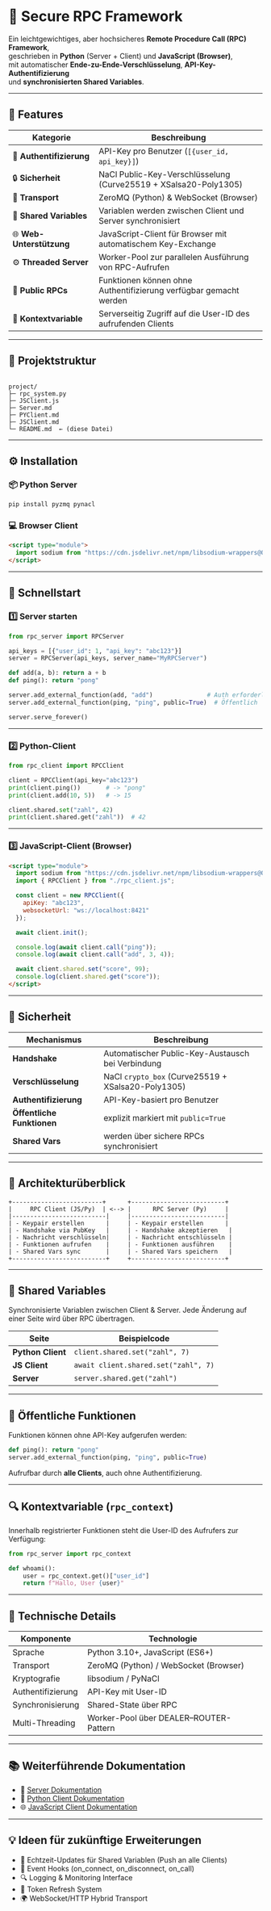 # 🔐 Secure RPC Framework

Ein leichtgewichtiges, aber hochsicheres **Remote Procedure Call (RPC) Framework**,  
geschrieben in **Python** (Server + Client) und **JavaScript (Browser)**,  
mit automatischer **Ende-zu-Ende-Verschlüsselung**, **API-Key-Authentifizierung**  
und **synchronisierten Shared Variables**.

---

## 🚀 Features

| Kategorie | Beschreibung |
|------------|---------------|
| 🔑 **Authentifizierung** | API-Key pro Benutzer (`[{user_id, api_key}]`) |
| 🔒 **Sicherheit** | NaCl Public-Key-Verschlüsselung (Curve25519 + XSalsa20-Poly1305) |
| 🧩 **Transport** | ZeroMQ (Python) & WebSocket (Browser) |
| 🔄 **Shared Variables** | Variablen werden zwischen Client und Server synchronisiert |
| 🌐 **Web-Unterstützung** | JavaScript-Client für Browser mit automatischem Key-Exchange |
| ⚙️ **Threaded Server** | Worker-Pool zur parallelen Ausführung von RPC-Aufrufen |
| 💬 **Public RPCs** | Funktionen können ohne Authentifizierung verfügbar gemacht werden |
| 🧠 **Kontextvariable** | Serverseitig Zugriff auf die User-ID des aufrufenden Clients |

---

## 🧩 Projektstruktur

```

project/
├─ rpc_system.py
├─ JSClient.js
├─ Server.md
├─ PYClient.md
├─ JSClient.md
└─ README.md  ← (diese Datei)

````

---

## ⚙️ Installation

### 📦 Python Server

```bash
pip install pyzmq pynacl
````

### 💻 Browser Client

```html
<script type="module">
  import sodium from "https://cdn.jsdelivr.net/npm/libsodium-wrappers@0.7.11/dist/modules/libsodium-wrappers.js";
</script>
```

---

## 🔧 Schnellstart

### 1️⃣ Server starten

```python
from rpc_server import RPCServer

api_keys = [{"user_id": 1, "api_key": "abc123"}]
server = RPCServer(api_keys, server_name="MyRPCServer")

def add(a, b): return a + b
def ping(): return "pong"

server.add_external_function(add, "add")               # Auth erforderlich
server.add_external_function(ping, "ping", public=True)  # Öffentlich

server.serve_forever()
```

---

### 2️⃣ Python-Client

```python
from rpc_client import RPCClient

client = RPCClient(api_key="abc123")
print(client.ping())       # -> "pong"
print(client.add(10, 5))   # -> 15

client.shared.set("zahl", 42)
print(client.shared.get("zahl"))  # 42
```

---

### 3️⃣ JavaScript-Client (Browser)

```html
<script type="module">
  import sodium from "https://cdn.jsdelivr.net/npm/libsodium-wrappers@0.7.11/dist/modules/libsodium-wrappers.js";
  import { RPCClient } from "./rpc_client.js";

  const client = new RPCClient({
    apiKey: "abc123",
    websocketUrl: "ws://localhost:8421"
  });

  await client.init();

  console.log(await client.call("ping"));
  console.log(await client.call("add", 3, 4));

  await client.shared.set("score", 99);
  console.log(client.shared.get("score"));
</script>
```

---

## 🔑 Sicherheit

| Mechanismus                | Beschreibung                                       |
| -------------------------- | -------------------------------------------------- |
| **Handshake**              | Automatischer Public-Key-Austausch bei Verbindung  |
| **Verschlüsselung**        | NaCl `crypto_box` (Curve25519 + XSalsa20-Poly1305) |
| **Authentifizierung**      | API-Key-basiert pro Benutzer                       |
| **Öffentliche Funktionen** | explizit markiert mit `public=True`                |
| **Shared Vars**            | werden über sichere RPCs synchronisiert            |

---

## 🧠 Architekturüberblick

```
+-------------------------+      +--------------------------+
|     RPC Client (JS/Py)  | <--> |      RPC Server (Py)     |
|--------------------------|     |--------------------------|
| - Keypair erstellen      |     | - Keypair erstellen      |
| - Handshake via PubKey   |     | - Handshake akzeptieren   |
| - Nachricht verschlüsseln|     | - Nachricht entschlüsseln |
| - Funktionen aufrufen    |     | - Funktionen ausführen    |
| - Shared Vars sync       |     | - Shared Vars speichern   |
+--------------------------+     +--------------------------+
```

---

## 🧠 Shared Variables

Synchronisierte Variablen zwischen Client & Server.
Jede Änderung auf einer Seite wird über RPC übertragen.

| Seite             | Beispielcode                         |
| ----------------- | ------------------------------------ |
| **Python Client** | `client.shared.set("zahl", 7)`       |
| **JS Client**     | `await client.shared.set("zahl", 7)` |
| **Server**        | `server.shared.get("zahl")`          |

---

## 🧩 Öffentliche Funktionen

Funktionen können ohne API-Key aufgerufen werden:

```python
def ping(): return "pong"
server.add_external_function(ping, "ping", public=True)
```

Aufrufbar durch **alle Clients**, auch ohne Authentifizierung.

---

## 🔍 Kontextvariable (`rpc_context`)

Innerhalb registrierter Funktionen steht die User-ID des Aufrufers zur Verfügung:

```python
from rpc_server import rpc_context

def whoami():
    user = rpc_context.get()["user_id"]
    return f"Hallo, User {user}"
```

---

## 🧰 Technische Details

| Komponente        | Technologie                            |
| ----------------- | -------------------------------------- |
| Sprache           | Python 3.10+, JavaScript (ES6+)        |
| Transport         | ZeroMQ (Python) / WebSocket (Browser)  |
| Kryptografie      | libsodium / PyNaCl                     |
| Authentifizierung | API-Key mit User-ID                    |
| Synchronisierung  | Shared-State über RPC                  |
| Multi-Threading   | Worker-Pool über DEALER–ROUTER-Pattern |

---

## 📚 Weiterführende Dokumentation

* 📘 [Server Dokumentation](server.md)
* 🐍 [Python Client Dokumentation](PYClient.md)
* 🌐 [JavaScript Client Dokumentation](JSClient.md)

---

## 💡 Ideen für zukünftige Erweiterungen

* 🔁 Echtzeit-Updates für Shared Variablen (Push an alle Clients)
* 🧩 Event Hooks (on_connect, on_disconnect, on_call)
* 🔍 Logging & Monitoring Interface
* 🔐 Token Refresh System
* 🌍 WebSocket/HTTP Hybrid Transport
